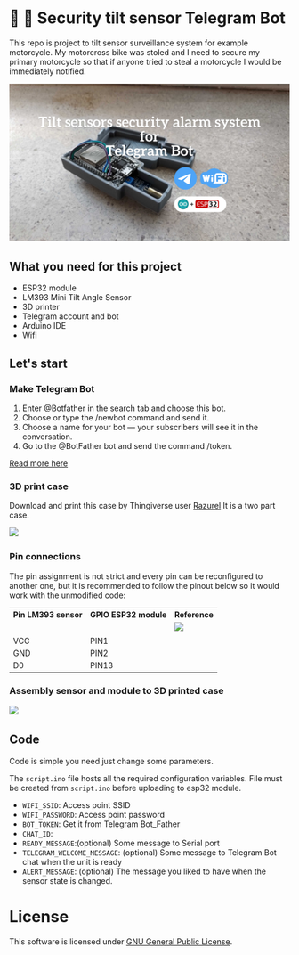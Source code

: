 # 🚨 🤖 Security tilt sensor Telegram Bot 
>
This repo is project to tilt sensor surveillance system for example motorcycle. 
My motorcross bike was stoled and I need to secure my primary motorcycle so that 
if anyone tried to steal a motorcycle I would be immediately notified.

![Sensor and the 3D printed case](./images/tilt-sensor03.jpeg)


## What you need for this project

* ESP32 module
* LM393 Mini Tilt Angle Sensor
* 3D printer 
* Telegram account and bot
* Arduino IDE
* Wifi



## Let's start

### Make Telegram Bot

1. Enter @Botfather in the search tab and choose this bot.
2. Choose or type the /newbot command and send it.
3. Choose a name for your bot — your subscribers will see it in the conversation. 
4. Go to the @BotFather bot and send the command /token.

[Read more here](https://sendpulse.com/knowledge-base/chatbot/create-telegram-chatbot)



### 3D print case

Download and print this case by Thingiverse user [Razurel](https://www.thingiverse.com/thing:3799608)
It is a two part case. 

<image src="./images/tilt-sensor02.jpeg" />

>

### Pin connections

The pin assignment is not strict and every pin can be reconfigured to another one, but it is recommended to follow the pinout below so it would work with the unmodified code:

<table>
    <tr>
        <th>Pin LM393 sensor</th>
        <th>GPIO ESP32 module</th>
        <th>Reference</th>
    </tr>
    <tr>
        <td></td>
        <td></td>
        <td>
            <image src="./images/pin-connections.jpeg" />
        </td>
    </tr>
    <tr>
        <td>VCC</td>
        <td>PIN1</td>
         <td></td>
    </tr>
    <tr>
        <td>GND</td>
        <td>PIN2</td>
         <td></td>
    </tr>
    <tr>
        <td>D0</td>
        <td>PIN13</td>
        <td></td>
    </tr>
</table>


>

### Assembly sensor and module to 3D printed case

<image src="./images/tilt-sensor01.jpg" />

## Code

Code is  simple you need just change some parameters.

The `script.ino` file hosts all the required configuration variables. 
File must be created from `script.ino` before uploading to esp32 module.

* `WIFI_SSID`: Access point SSID
* `WIFI_PASSWORD`: Access point password
* `BOT_TOKEN`: Get it from Telegram Bot_Father
* `CHAT_ID`: 
* `READY_MESSAGE`:(optional) Some message to Serial port 
* `TELEGRAM_WELCOME_MESSAGE`: (optional) Some message to Telegram Bot chat when the unit is ready
* `ALERT_MESSAGE`: (optional) The message you liked to have when the sensor state is changed.


# License

This software is licensed under [GNU General Public License](https://en.wikipedia.org/wiki/GNU_General_Public_License).
